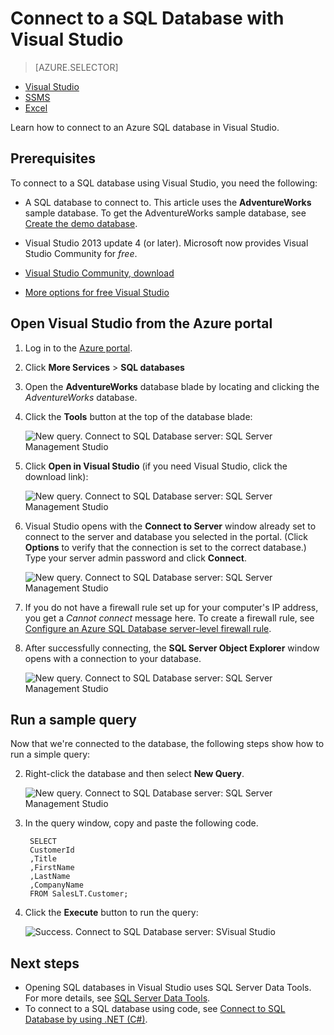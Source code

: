 <properties
    pageTitle="Connect to SQL Database with a C# query | Microsoft Azure"
    description="Write a program in C# to query and connect to SQL database. Info about IP addresses, connection strings, secure login, and free Visual Studio."
    services="sql-database"
    keywords="c# database query, c# query, connect to database, SQL C#"
    documentationCenter=""
    authors="stevestein"
    manager="jhubbard"
    editor=""/>

<tags
    ms.service="sql-database"
    ms.workload="data-management"
    ms.tgt_pltfrm="na"
    ms.devlang="dotnet"
    ms.topic="get-started-article"
    ms.date="08/17/2016"
    ms.author="stevestein"/>



# <a name="connect-to-a-sql-database-with-visual-studio"></a>Connect to a SQL Database with Visual Studio

> [AZURE.SELECTOR]
- [Visual Studio](sql-database-connect-query.md)
- [SSMS](sql-database-connect-query-ssms.md)
- [Excel](sql-database-connect-excel.md)

Learn how to connect to an Azure SQL database in Visual Studio. 

## <a name="prerequisites"></a>Prerequisites


To connect to a SQL database using Visual Studio, you need the following: 


- A SQL database to connect to. This article uses the **AdventureWorks** sample database. To get the AdventureWorks sample database, see [Create the demo database](sql-database-get-started.md).


- Visual Studio 2013 update 4 (or later). Microsoft now provides Visual Studio Community for *free*.
 - [Visual Studio Community, download](http://www.visualstudio.com/products/visual-studio-community-vs)
 - [More options for free Visual Studio](http://www.visualstudio.com/products/free-developer-offers-vs.aspx)




## <a name="open-visual-studio-from-the-azure-portal"></a>Open Visual Studio from the Azure portal


1. Log in to the [Azure portal](https://portal.azure.com/).

2. Click **More Services** > **SQL databases**
3. Open the **AdventureWorks** database blade by locating and clicking the *AdventureWorks* database.

6. Click the **Tools** button at the top of the database blade:

    ![New query. Connect to SQL Database server: SQL Server Management Studio](./media/sql-database-connect-query/tools.png)

7. Click **Open in Visual Studio** (if you need Visual Studio, click the download link):

    ![New query. Connect to SQL Database server: SQL Server Management Studio](./media/sql-database-connect-query/open-in-vs.png)


8. Visual Studio opens with the **Connect to Server** window already set to connect to the server and database you selected in the portal.  (Click **Options** to verify that the connection is set to the correct database.) Type your server admin password and click **Connect**.


    ![New query. Connect to SQL Database server: SQL Server Management Studio](./media/sql-database-connect-query/connect.png)


8. If you do not have a firewall rule set up for your computer's IP address, you get a *Cannot connect* message here. To create a firewall rule, see [Configure an Azure SQL Database server-level firewall rule](sql-database-configure-firewall-settings.md).


9. After successfully connecting, the **SQL Server Object Explorer** window opens with a connection to your database.

    ![New query. Connect to SQL Database server: SQL Server Management Studio](./media/sql-database-connect-query/sql-server-object-explorer.png)


## <a name="run-a-sample-query"></a>Run a sample query

Now that we're connected to the database, the following steps show how to run a simple query:

2. Right-click the database and then select **New Query**.

    ![New query. Connect to SQL Database server: SQL Server Management Studio](./media/sql-database-connect-query/new-query.png)

3. In the query window, copy and paste the following code.

        SELECT
        CustomerId
        ,Title
        ,FirstName
        ,LastName
        ,CompanyName
        FROM SalesLT.Customer;

4. Click the **Execute** button to run the query:

    ![Success. Connect to SQL Database server: SVisual Studio](./media/sql-database-connect-query/run-query.png)

## <a name="next-steps"></a>Next steps

- Opening SQL databases in Visual Studio uses SQL Server Data Tools. For more details, see [SQL Server Data Tools](https://msdn.microsoft.com/library/hh272686.aspx).
- To connect to a SQL database using code, see [Connect to SQL Database by using .NET (C#)](sql-database-develop-dotnet-simple.md).



